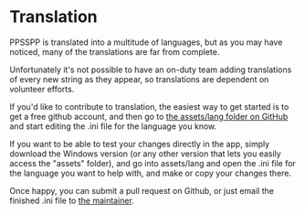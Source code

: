 # Translation

PPSSPP is translated into a multitude of languages, but as you may have noticed, many of the translations are far from complete.

Unfortunately it's not possible to have an on-duty team adding translations of every new string as they appear, so translations are dependent on volunteer efforts.

If you'd like to contribute to translation, the easiest way to get started is to get a free github account, and then go to [the assets/lang folder on GitHub](https://github.com/hrydgard/ppsspp/tree/master/assets/lang) and start editing the .ini file for the language you know.

If you want to be able to test your changes directly in the app, simply download the Windows version (or any other version that lets you easily access the "assets" folder), and go into assets/lang and open the .ini file for the language you want to help with, and make or copy your changes there.

Once happy, you can submit a pull request on Github, or just email the finished .ini file to [the maintainer](hrydgard+translations@gmail.com).
